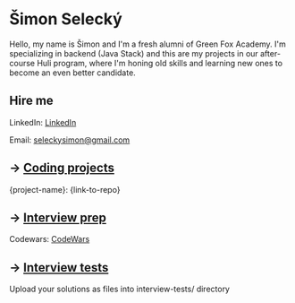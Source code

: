 # Šimon Selecký

Hello, my name is Šimon and I'm a fresh alumni of Green Fox Academy. I'm specializing in backend (Java Stack) and this are my projects in our after-course Huli program, where I'm honing old skills and learning new ones to become an even better candidate.

## Hire me
LinkedIn: [LinkedIn](https://www.linkedin.com/in/simon-selecky/)

Email: seleckysimon@gmail.com

## &rarr; [Coding projects](https://github.com/green-fox-academy/definitions/tree/master/project-phase/huli/coding-projects)
{project-name}: {link-to-repo}

## &rarr; [Interview prep](https://github.com/green-fox-academy/teaching-materials/tree/master/interview)

Codewars: [CodeWars](https://www.codewars.com/users/sS1mon)

## &rarr; [Interview tests](https://github.com/green-fox-academy/teaching-materials/tree/master/project-phase/tech-interview-tests)
Upload your solutions as files into interview-tests/ directory


